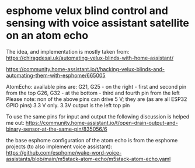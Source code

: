 # esphome velux blind control and sensing with voice assistant satellite on an atom echo

The idea, and implementation is mostly taken from:
https://chiragdesai.uk/automating-velux-blinds-with-home-assistant/

https://community.home-assistant.io/t/hacking-velux-blinds-and-automating-them-with-esphome/665005

AtomEcho:
available pins are:
G21, G25 - on the right - first and second pin from the top
G26, G32 - at the bottom - third and fourth pin from the left
Please note: non of the above pins can drive 5 V; they are (as are all ESP32 GPIO pins) 3.3 V only.
3.3V output is the left top pin

To use the same pins for input and output the following discussion is helped me out:
https://community.home-assistant.io/t/open-drain-output-and-binary-sensor-at-the-same-pin/835056/6

the base esphome configuration of the atom echo is from the esphome projects (to also implement voice assistant):
https://github.com/esphome/wake-word-voice-assistants/blob/main/m5stack-atom-echo/m5stack-atom-echo.yaml
